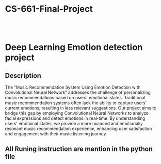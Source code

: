 # CS-661-Final-Project
 <br><br>
# Deep Learning Emotion detection project

## Description

The "Music Recommendation System Using Emotion Detection with Convolutional Neural Network" addresses the challenge of personalizing music recommendations based on users' emotional states. Traditional music recommendation systems often lack the ability to capture users' current emotions, resulting in less relevant suggestions. Our project aims to bridge this gap by employing Convolutional Neural Networks to analyze facial expressions and detect emotions in real-time. By understanding users' emotional states, we provide a more nuanced and emotionally resonant music recommendation experience, enhancing user satisfaction and engagement with their music listening journey.

## All Runing instruction are mention in the python file

